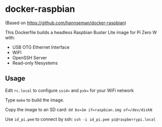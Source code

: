 
# docker-raspbian

(Based on https://github.com/hannseman/docker-raspbian)

This Dockerfile builds a headless Raspbian Buster Lite image for Pi Zero W with:
 * USB OTG Ethernet Interface
 * WiFI
 * OpenSSH Server
 * Read-only filesystems

## Usage

Edit `rc.local` to configure `ssid=` and `psk=` for your WiFi network

Type `make` to build the image.

Copy the image to an SD card: `dd bs=1m if=raspbian.img of=/dev/diskN`

Use `id_pi.pem` to connect by ssh: `ssh -i id_pi.pem pi@raspberrypi.local`
